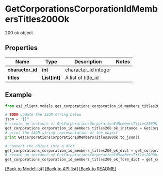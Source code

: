 # GetCorporationsCorporationIdMembersTitles200Ok

200 ok object

## Properties

Name | Type | Description | Notes
------------ | ------------- | ------------- | -------------
**character_id** | **int** | character_id integer | 
**titles** | **List[int]** | A list of title_id | 

## Example

```python
from esi_client.models.get_corporations_corporation_id_members_titles200_ok import GetCorporationsCorporationIdMembersTitles200Ok

# TODO update the JSON string below
json = "{}"
# create an instance of GetCorporationsCorporationIdMembersTitles200Ok from a JSON string
get_corporations_corporation_id_members_titles200_ok_instance = GetCorporationsCorporationIdMembersTitles200Ok.from_json(json)
# print the JSON string representation of the object
print GetCorporationsCorporationIdMembersTitles200Ok.to_json()

# convert the object into a dict
get_corporations_corporation_id_members_titles200_ok_dict = get_corporations_corporation_id_members_titles200_ok_instance.to_dict()
# create an instance of GetCorporationsCorporationIdMembersTitles200Ok from a dict
get_corporations_corporation_id_members_titles200_ok_form_dict = get_corporations_corporation_id_members_titles200_ok.from_dict(get_corporations_corporation_id_members_titles200_ok_dict)
```
[[Back to Model list]](../README.md#documentation-for-models) [[Back to API list]](../README.md#documentation-for-api-endpoints) [[Back to README]](../README.md)


